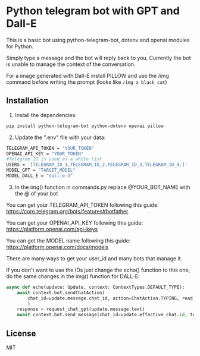 # Python telegram bot with GPT and Dall-E
This is a basic bot using python-telegram-bot, dotenv and openai modules for Python.

Simply type a message and the bot will reply back to you.
Currently the bot is unable to manage the context of the conversation.

For a image generated with Dall-E install PILLOW and use the /img command before writing the prompt (looks like ```/img a black cat```)

## Installation

1. Install the dependencies:
```sh
pip install python-telegram-bot python-dotenv openai pillow
```

2. Update the ".env" file with your data:
```sh
TELEGRAM_API_TOKEN = "YOUR_TOKEN"
OPENAI_API_KEY = "YOUR_TOKEN"
#Telegram ID is used as a white list
USERS = '[TELEGRAM_ID_1,TELEGRAM_ID_2,TELEGRAM_ID_3,TELEGRAM_ID_4,]'
MODEL_GPT = "TARGET_MODEL"
MODEL_DALL_E = "dall-e-3"
```
3. In the img() function in commands.py replace @YOUR_BOT_NAME with the @ of your bot

You can get your TELEGRAM_API_TOKEN following this guide:
https://core.telegram.org/bots/features#botfather

You can get your OPENAI_API_KEY following this guide:
https://platform.openai.com/api-keys

You can get the MODEL name following this guide:
https://platform.openai.com/docs/models

There are many ways to get your user_id and many bots that manage it.

If you don't want to use the IDs just change the echo() function to this one, do the same changes in the img() function for DALL-E:
```python
async def echo(update: Update, context: ContextTypes.DEFAULT_TYPE):
    await context.bot.sendChatAction(
        chat_id=update.message.chat_id, action=ChatAction.TYPING, read_timeout=15
        )
    response = request_chat_gpt(update.message.text)
    await context.bot.send_message(chat_id=update.effective_chat.id, text=response)
```

## License

MIT
